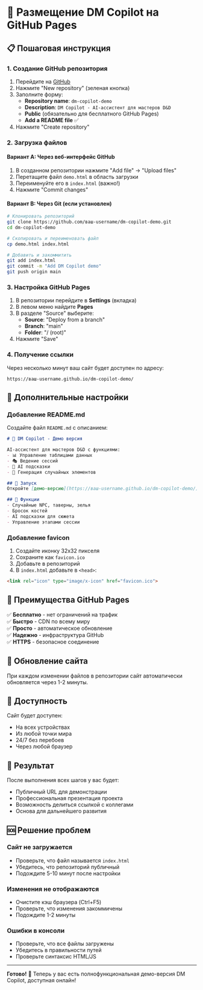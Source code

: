 # 🚀 Размещение DM Copilot на GitHub Pages

## 📋 Пошаговая инструкция

### 1. Создание GitHub репозитория

1. Перейдите на [GitHub](https://github.com)
2. Нажмите "New repository" (зеленая кнопка)
3. Заполните форму:
   - **Repository name**: `dm-copilot-demo`
   - **Description**: `DM Copilot - AI-ассистент для мастеров D&D`
   - **Public** (обязательно для бесплатного GitHub Pages)
   - **Add a README file** ✅
4. Нажмите "Create repository"

### 2. Загрузка файлов

#### Вариант A: Через веб-интерфейс GitHub
1. В созданном репозитории нажмите "Add file" → "Upload files"
2. Перетащите файл `demo.html` в область загрузки
3. Переименуйте его в `index.html` (важно!)
4. Нажмите "Commit changes"

#### Вариант B: Через Git (если установлен)
```bash
# Клонировать репозиторий
git clone https://github.com/ваш-username/dm-copilot-demo.git
cd dm-copilot-demo

# Скопировать и переименовать файл
cp demo.html index.html

# Добавить и закоммитить
git add index.html
git commit -m "Add DM Copilot demo"
git push origin main
```

### 3. Настройка GitHub Pages

1. В репозитории перейдите в **Settings** (вкладка)
2. В левом меню найдите **Pages**
3. В разделе "Source" выберите:
   - **Source**: "Deploy from a branch"
   - **Branch**: "main"
   - **Folder**: "/ (root)"
4. Нажмите "Save"

### 4. Получение ссылки

Через несколько минут ваш сайт будет доступен по адресу:
```
https://ваш-username.github.io/dm-copilot-demo/
```

## 🔧 Дополнительные настройки

### Добавление README.md
Создайте файл `README.md` с описанием:

```markdown
# 🎲 DM Copilot - Демо версия

AI-ассистент для мастеров D&D с функциями:
- 📊 Управление таблицами данных
- 🎭 Ведение сессий
- 🤖 AI подсказки
- 🎲 Генерация случайных элементов

## 🚀 Запуск
Откройте [демо-версию](https://ваш-username.github.io/dm-copilot-demo/)

## 📝 Функции
- Случайные NPC, таверны, зелья
- Бросок костей
- AI подсказки для сюжета
- Управление этапами сессии
```

### Добавление favicon
1. Создайте иконку 32x32 пикселя
2. Сохраните как `favicon.ico`
3. Добавьте в репозиторий
4. В `index.html` добавьте в `<head>`:
```html
<link rel="icon" type="image/x-icon" href="favicon.ico">
```

## 🌟 Преимущества GitHub Pages

✅ **Бесплатно** - нет ограничений на трафик  
✅ **Быстро** - CDN по всему миру  
✅ **Просто** - автоматическое обновление  
✅ **Надежно** - инфраструктура GitHub  
✅ **HTTPS** - безопасное соединение  

## 🔄 Обновление сайта

При каждом изменении файлов в репозитории сайт автоматически обновляется через 1-2 минуты.

## 📱 Доступность

Сайт будет доступен:
- На всех устройствах
- Из любой точки мира
- 24/7 без перебоев
- Через любой браузер

## 🎯 Результат

После выполнения всех шагов у вас будет:
- Публичный URL для демонстрации
- Профессиональная презентация проекта
- Возможность делиться ссылкой с коллегами
- Основа для дальнейшего развития

## 🆘 Решение проблем

### Сайт не загружается
- Проверьте, что файл называется `index.html`
- Убедитесь, что репозиторий публичный
- Подождите 5-10 минут после настройки

### Изменения не отображаются
- Очистите кэш браузера (Ctrl+F5)
- Проверьте, что изменения закоммичены
- Подождите 1-2 минуты

### Ошибки в консоли
- Проверьте, что все файлы загружены
- Убедитесь в правильности путей
- Проверьте синтаксис HTML/JS

---

**Готово!** 🎉 Теперь у вас есть полнофункциональная демо-версия DM Copilot, доступная онлайн!

